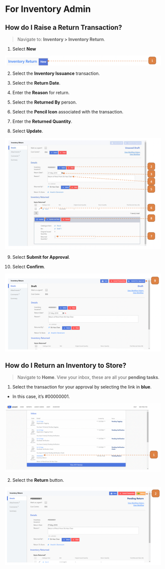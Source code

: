 # For Inventory Admin

## How do I Raise a Return Transaction?

> Navigate to: **Inventory > Inventory Return**.

1. Select **New**

![](images/IReturnFIA.png "IReturnFIA")

2. Select the **Inventory Issuance** transaction.

3. Select the **Return Date**.

4. Enter the **Reason** for return.

5. Select the **Returned By** person.

6. Select the **Pencil Icon** associated with the transaction.

7. Enter the **Returned Quantity**.

8. Select **Update**.

![](images/IReturnFIA2.png "IReturnFIA2")

9. Select **Submit for Approval**.

10. Select **Confirm**.

![](images/IReturnFIA3.png "IReturnFIA3")


## How do I Return an Inventory to Store?

> Navigate to **Home**.
View  your inbox, these are all your **pending tasks**.

1. Select the transaction for your approval by selecting the link in **blue**.

- In this case, it’s #00000001.

![](images/IReturnFIA4.png "IReturnFIA4")

2. Select the **Return** button.

![](images/IReturnFIA5.png "IReturnFIA5")